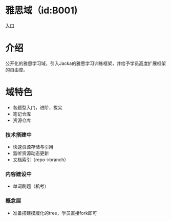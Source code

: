 # 雅思域（id:B001)
[入口](https://ejunz.com/d/B001/)

# 介绍
公开化的雅思学习域，引入Jacka的雅思学习训练框架，并给予学员高度扩展框架的自由度。

# 域特色
- 各题型入门，进阶，拔尖
- 笔记仓库
- 资源仓库

### 技术搭建中
- 快速资源存储与引用
- 监听资源动态更新
- 文档索引（repo->branch）

### 内容建设中
- 单词刷题（机考）

### 概念层
- 准备搭建模版化的tree，学员直接fork即可
